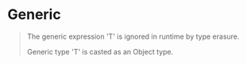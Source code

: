 # Generic

> The generic expression 'T' is ignored in runtime by type erasure.
>
>  Generic type 'T' is casted as an Object type.